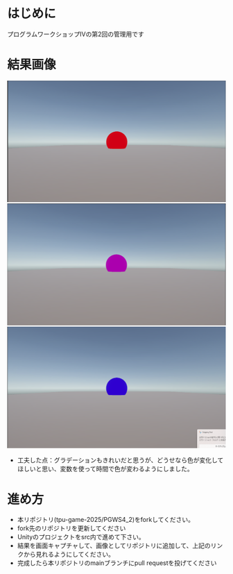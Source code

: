 # はじめに
プログラムワークショップⅣの第2回の管理用です

# 結果画像

![第2回の結果](PGWS_red.png)
![第2回の結果](PGWS_purple.png)
![第2回の結果](PGWS_blue.png)
- 工夫した点：グラデーションもきれいだと思うが、どうせなら色が変化してほしいと思い、変数を使って時間で色が変わるようにしました。

# 進め方

- 本リポジトリ(tpu-game-2025/PGWS4_2)をforkしてください。
- fork先のリポジトリを更新してください
- Unityのプロジェクトをsrc内で進めて下さい。
- 結果を画面キャプチャして、画像としてリポジトリに追加して、上記のリンクから見れるようにしてください。
- 完成したら本リポジトリのmainブランチにpull requestを投げてください

